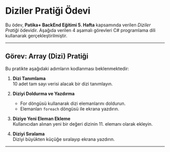 ﻿# Diziler Pratiği Ödevi

Bu ödev, **Patika+ BackEnd Eğitimi 5. Hafta** kapsamında verilen *Diziler Pratiği* ödevidir. Aşağıda verilen 4 aşamalı görevleri C# programlama dili kullanarak gerçekleştirilmiştir.

---

## Görev: Array (Dizi) Pratiği

Bu pratikte aşağıdaki adımların kodlanması beklenmektedir:

1. **Dizi Tanımlama**  
   10 adet tam sayı verisi alacak bir dizi tanımlayın.

2. **Diziyi Doldurma ve Yazdırma**  
   - For döngüsü kullanarak dizi elemanlarını doldurun.
   - Elemanları `foreach` döngüsü ile ekrana yazdırın.

3. **Diziye Yeni Eleman Ekleme**  
   Kullanıcıdan alınan yeni bir değeri dizinin 11. elemanı olarak ekleyin.

4. **Diziyi Sıralama**  
   Diziyi büyükten küçüğe sıralayıp ekrana yazdırın.

---
